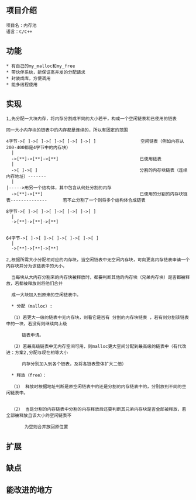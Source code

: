 ## 项目介绍

    项目名：内存池
    语言：C/C++
    
## 功能

    * 有自己的my_malloc和my_free
    * 带伙伴系统，能保证高并发的分配请求
    * 封装成库，方便调用
    * 能多线程使用

## 实现
    1,先分配一大块内存，将内存分割成不同的大小若干，构成一个空闲链表和已使用的链表

    同一大小内存块的链表中的内存都是连续的，所以有固定的范围

    4字节->[ ]->[ ]->[ ]->[ ]->[ ]->[ ]                 空闲链表（例如内存从200-400都是4字节中的内存块）
      |
      ->[**]->[**]->[**]                               已使用链表
      |
      ->[ ]->[ ]                                       分割的内存块链表（连续内存地址）-------
      |                                                                                 |----->用另一个结构体，其中包含从何处分割的内存
      ->[**]->[**]                                     已使用的分割的内存块链表--------------      若不止分割了一个则将多个结构体合成链表

    8字节->[ ]->[ ]->[ ]->[ ]->[ ]->[ ]
      |
      ->[**]->[**]->[**]
    
    
    64字节->[ ]->[ ]->[ ]->[ ]->[ ]->[ ]
      |
      ->[**]->[**]->[**]

    2,根据所需大小分配相对应的内存块，当空闲链表中无空闲内存块，可向更高内存链表申请一个内存块并分为该链表中的大小，
      
      当每块从大内存分割来的内存快被释放时，都要判断其他的内存块（兄弟内存块）是否都被释放，若都被释放则将他们合并

      成一大块加入到原来的空闲链表中。

      * 分配（malloc）:
      
      （1）若更大一级的链表中无内存块，则看它是否有 分割的内存块链表 ，若有则分割该链表中的一块，若没有则继续向上级
      
          链表申请。

      （2）若最高级链表中无内存空间可用，则malloc更大空间分配到最高级的链表中（有代改进：方案2,分配与现在相等大小
      
          内存分别加入到各个链表，及将各链表整体扩大二倍）

      * 释放（free）：

      （1） 释放时根据地址判断是原空闲链表中的还是分割的内存链表中的，分别放到不同的空闲链表中。


      （2） 当是分割的内存链表中分割的内存释放后还要判断其兄弟内存块是否全部被释放，若全部被释放且该大小的空闲链表不
            
           为空则合并放回原位置


## 扩展


## 缺点


## 能改进的地方

